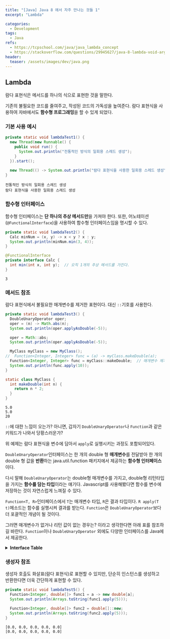 ```yaml
---
title: "[Java] Java 8 에서 자주 만나는 것들 1"
excerpt: "Lambda"

categories:
  - Development
tags:
  - Java
refs:
  - https://tcpschool.com/java/java_lambda_concept
  - https://stackoverflow.com/questions/29945627/java-8-lambda-void-argument
header:
  teaser: /assets/images/dev/java.png
---
```


## Lambda

람다 표현식은 메서드를 하나의 식으로 표현한 것을 말한다.

기존의 불필요한 코드를 줄여주고, 작성된 코드의 가독성을 높여준다. 람다 표현식을 사용하여 자바에서도 **함수형 프로그래밍**을 할 수 있게 되었다.

### 기본 사용 예시

```java
private static void lambdaTest1() {
  new Thread(new Runnable() {
    public void run() {
      System.out.println("전통적인 방식의 일회용 스레드 생성");
    }
  }).start();

  new Thread(() -> System.out.println("람다 표현식을 사용한 일회용 스레드 생성")).start();
}
```

```shell
전통적인 방식의 일회용 스레드 생성
람다 표현식을 사용한 일회용 스레드 생성
```

### 함수형 인터페이스

함수형 인터페이스는 **단 하나의 추상 메서드만**을 가져야 한다. 또한, 어노테이션(`@FunctionalInterface`)을 사용하여 함수형 인터페이스임을 명시할 수 있다.

```java
private static void lambdaTest2() {
  Calc minNum = (x, y) -> x < y ? x : y;
  System.out.println(minNum.min(3, 4));
}

@FunctionalInterface
private interface Calc {
  int min(int x, int y);  // 오직 1개의 추상 메서드를 가진다.
}
```

```shell
3
```

### 메서드 참조

람다 표현식에서 불필요한 매개변수를 제거한 표현이다. 대신 `::`기호를 사용한다.

```java
private static void lambdaTest3() {
  DoubleUnaryOperator oper;
  oper = (n) -> Math.abs(n);
  System.out.println(oper.applyAsDouble(-5));

  oper = Math::abs;
  System.out.println(oper.applyAsDouble(-5));

  MyClass myClass = new MyClass();
//  Function<Integer, Integer> func = (a) -> myClass.makeDouble(a);
  Function<Integer, Integer> func = myClass::makeDouble;  // 매개변수 제거
  System.out.println(func.apply(10));
}

static class MyClass {
  int makeDouble(int n) {
    return n * 2;
  }
}
```

```shell
5.0
5.0
20
```

`::`에 대한 느낌이 오는가?  아니면, 갑자기 `DoubleUnaryOperator`나 `Function`과 같은 키워드가 나와서 당황스러운가?

위 예제는 람다 표현식을 변수에 담아서 `apply`로 실행시키는 과정도 포함되어있다.

`DoubleUnaryOperator`인터페이스는 한 개의 double 형 **매개변수**를 전달받아 한 개의 double 형 값을 **반환**하는 java.util.function 패키지에서 제공하는 **함수형 인터페이스**이다.

다시 말해 `DoubleUnaryOperator`는 double형 매개변수를 가지고, double형 리턴타입을 가지는 **함수를 담는 타입**이라는 얘기다. 
Javascript를 사용해봤다면 함수를 변수에 저장하는 것이 자연스럽게 느껴질 수 있다.

`Function<T, R>`인터페이스에서 `T`는 매개변수 타입, `R`은 결과 타입이다. `R apply(T t)`메소드는 함수를 실행시켜 결과를 받는다. 
`Function`은 `DoubleUnaryOperator`보다 더 포괄적인 개념이 될 것이다.

그러면 매개변수가 없거나 리턴 값이 없는 경우는? 이라고 생각한다면 아래 표를 참조하길 바란다. 
`Function`이나 `DoubleUnaryOperator` 외에도 다양한 인터페이스를 Java에서 제공한다.

<details>

<summary><strong>Interface Table</strong></summary>

<table style="font-size: 1em">
  <tbody>
    <tr>
      <td style="width: 50%"><code>Supplier</code></td>
      <td style="width: 20%">( )</td>
      <td style="width: 10%">-></td>
      <td style="width: 20%">x</td>
    </tr>
    <tr>
      <td><code>Consumer</code></td>
      <td>x</td>
      <td>-></td>
      <td>( )</td>
    </tr>
    <tr>
      <td><code>Callable</code></td>
      <td>( )</td>
      <td>-></td>
      <td>x throws exception</td>
    </tr>
    <tr>
      <td><code>Runnable</code></td>
      <td>( )</td>
      <td>-></td>
      <td>( )</td>
    </tr>
    <tr>
      <td><code>Function</code></td>
      <td>x</td>
      <td>-></td>
      <td>y</td>
    </tr>
    <tr>
      <td><code>BiFunction</code></td>
      <td>x,y</td>
      <td>-></td>
      <td>z</td>
    </tr>
    <tr>
      <td><code>Predicate</code></td>
      <td>x</td>
      <td>-></td>
      <td>boolean</td>
    </tr>
    <tr>
      <td><code>UnaryOperator</code></td>
      <td>x1</td>
      <td>-></td>
      <td>x2</td>
    </tr>
    <tr>
      <td><code>BinaryOperator</code></td>
      <td>x1,x2</td>
      <td>-></td>
      <td>x3</td>
    </tr>
  </tbody>
</table>

</details>

### 생성자 참조

생성자 호출도 화살표(람다 표현식)로 표현할 수 있지만, 단순히 인스턴스를 생성하고 반환한다면 더욱 간단하게 표현할 수 있다.

```java
private static void lambdaTest5() {
  Function<Integer, double[]> func1 = a -> new double[a];
  System.out.println(Arrays.toString(func1.apply(5)));

  Function<Integer, double[]> func2 = double[]::new;
  System.out.println(Arrays.toString(func2.apply(5)));
}
```

```shell
[0.0, 0.0, 0.0, 0.0, 0.0]
[0.0, 0.0, 0.0, 0.0, 0.0]
```
